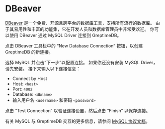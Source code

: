 # DBeaver

[DBeaver](https://dbeaver.io/) 是一个免费、开源且跨平台的数据库工具，支持所有流行的数据库。
由于其易用性和丰富的功能集，它在开发人员和数据库管理员中非常受欢迎。
你可以使用 DBeaver 通过 MySQL Driver 连接到 GreptimeDB。

点击 DBeaver 工具栏中的 “New Database Connection” 按钮，以创建 GreptimeDB 的新连接。

选择 MySQL 并点击“下一步”以配置连接。
如果你还没有安装 MySQL Driver，请先安装。
接下来输入以下连接信息：

- Connect by Host
- Host: `<host>`
- Port: `4002`
- Database: `<dbname>`
- 输入用户名 `<username>` 和密码 `<password>`

点击 “Test Connection” 以验证连接设置，然后点击 “Finish” 以保存连接。

有关 MySQL 与 GreptimeDB 交互的更多信息，请参阅 [MySQL 协议文档](https://docs.greptime.cn/nightly/user-guide/protocols/mysql)。
